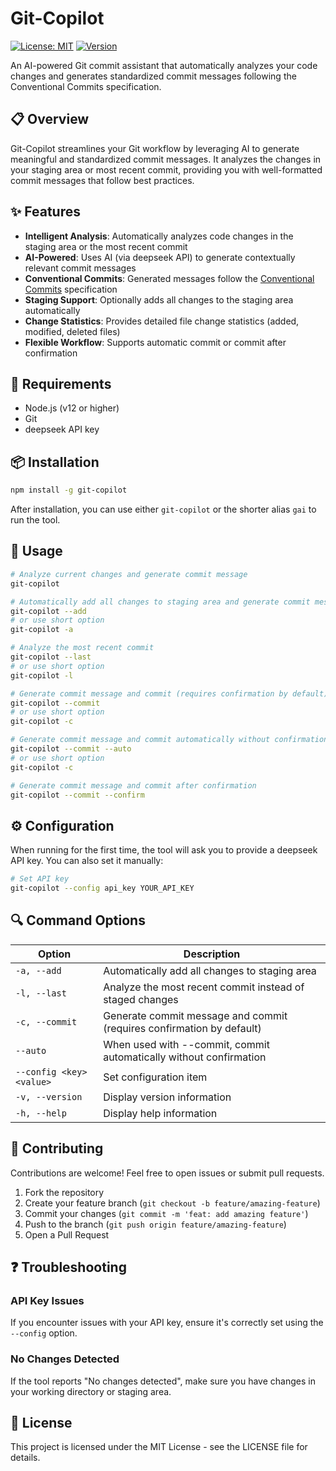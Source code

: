 # Git-Copilot

[![License: MIT](https://img.shields.io/badge/License-MIT-yellow.svg)](https://opensource.org/licenses/MIT)
[![Version](https://img.shields.io/badge/version-1.0.0-blue.svg)](https://www.npmjs.com/package/git-copilot)

An AI-powered Git commit assistant that automatically analyzes your code changes and generates standardized commit messages following the Conventional Commits specification.

## 📋 Overview

Git-Copilot streamlines your Git workflow by leveraging AI to generate meaningful and standardized commit messages. It analyzes the changes in your staging area or most recent commit, providing you with well-formatted commit messages that follow best practices.

## ✨ Features

- **Intelligent Analysis**: Automatically analyzes code changes in the staging area or the most recent commit
- **AI-Powered**: Uses AI (via deepseek API) to generate contextually relevant commit messages
- **Conventional Commits**: Generated messages follow the [Conventional Commits](https://www.conventionalcommits.org/) specification
- **Staging Support**: Optionally adds all changes to the staging area automatically
- **Change Statistics**: Provides detailed file change statistics (added, modified, deleted files)
- **Flexible Workflow**: Supports automatic commit or commit after confirmation

## 🔧 Requirements

- Node.js (v12 or higher)
- Git
- deepseek API key

## 📦 Installation

```bash
npm install -g git-copilot
```

After installation, you can use either `git-copilot` or the shorter alias `gai` to run the tool.

## 🚀 Usage

```bash
# Analyze current changes and generate commit message
git-copilot

# Automatically add all changes to staging area and generate commit message
git-copilot --add
# or use short option
git-copilot -a

# Analyze the most recent commit
git-copilot --last
# or use short option
git-copilot -l

# Generate commit message and commit (requires confirmation by default)
git-copilot --commit
# or use short option
git-copilot -c

# Generate commit message and commit automatically without confirmation
git-copilot --commit --auto
# or use short option
git-copilot -c

# Generate commit message and commit after confirmation
git-copilot --commit --confirm
```

## ⚙️ Configuration

When running for the first time, the tool will ask you to provide a deepseek API key. You can also set it manually:

```bash
# Set API key
git-copilot --config api_key YOUR_API_KEY
```

## 🔍 Command Options

| Option | Description |
|--------|-------------|
| `-a, --add` | Automatically add all changes to staging area |
| `-l, --last` | Analyze the most recent commit instead of staged changes |
| `-c, --commit` | Generate commit message and commit (requires confirmation by default) |
| `--auto` | When used with --commit, commit automatically without confirmation |
| `--config <key> <value>` | Set configuration item |
| `-v, --version` | Display version information |
| `-h, --help` | Display help information |

## 🤝 Contributing

Contributions are welcome! Feel free to open issues or submit pull requests.

1. Fork the repository
2. Create your feature branch (`git checkout -b feature/amazing-feature`)
3. Commit your changes (`git commit -m 'feat: add amazing feature'`)
4. Push to the branch (`git push origin feature/amazing-feature`)
5. Open a Pull Request

## ❓ Troubleshooting

### API Key Issues

If you encounter issues with your API key, ensure it's correctly set using the `--config` option.

### No Changes Detected

If the tool reports "No changes detected", make sure you have changes in your working directory or staging area.

## 📄 License

This project is licensed under the MIT License - see the LICENSE file for details.